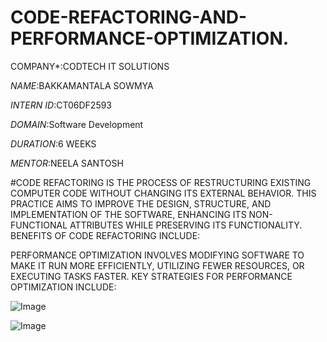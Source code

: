 # CODE-REFACTORING-AND-PERFORMANCE-OPTIMIZATION.

COMPANY*:CODTECH IT SOLUTIONS

*NAME*:BAKKAMANTALA SOWMYA

*INTERN ID*:CT06DF2593

*DOMAIN*:Software Development

*DURATION*:6 WEEKS

*MENTOR*:NEELA SANTOSH

#CODE REFACTORING IS THE PROCESS OF RESTRUCTURING EXISTING COMPUTER CODE WITHOUT CHANGING ITS EXTERNAL BEHAVIOR. THIS PRACTICE AIMS TO IMPROVE THE DESIGN, STRUCTURE, AND IMPLEMENTATION OF THE SOFTWARE, ENHANCING ITS NON-FUNCTIONAL ATTRIBUTES WHILE PRESERVING ITS FUNCTIONALITY. BENEFITS OF CODE REFACTORING INCLUDE:

PERFORMANCE OPTIMIZATION INVOLVES MODIFYING SOFTWARE TO MAKE IT RUN MORE EFFICIENTLY, UTILIZING FEWER RESOURCES, OR EXECUTING TASKS FASTER. KEY STRATEGIES FOR PERFORMANCE OPTIMIZATION INCLUDE:

![Image](https://github.com/user-attachments/assets/027c9b10-38f7-4b54-8808-b8a570e5439c)

![Image](https://github.com/user-attachments/assets/24208da3-53b5-45c4-b202-e1e877848bee)
